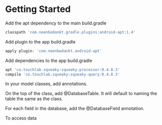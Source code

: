 # Getting Started

Add the apt dependency to the main build.gradle

```gradle
classpath 'com.neenbedankt.gradle.plugins:android-apt:1.4'
```

Add plugin to the app build.gradle

```gradle
apply plugin: 'com.neenbedankt.android-apt'
```

Add dependencies to the app build.gradle

```gradle
apt 'co.touchlab.squeaky:squeaky-processor:0.4.0.3'
compile 'co.touchlab.squeaky:squeaky-query:0.4.0.3'
```

In your model classes, add annotations.

On the top of the class, add @DatabaseTable.  It will default to naming the table the same as the class.

For each field in the database, add the @DatabaseField annotation.

To access data